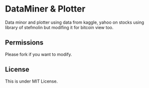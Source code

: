 # DataMiner & Plotter
Data minor and plotter using data from kaggle, yahoo on stocks using 
library of stefmolin but modifing it for bitcoin view too.

## Permissions
Please fork if you want to modify.

## License
This is under MIT License.
